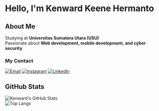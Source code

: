 # Hello, I'm Kenward Keene Hermanto
## About Me  
Studying at **Universitas Sumatera Utara (USU)**  
Passionate about **Web development, mobile development, and cyber security**  
### My Contact
[![Email](https://img.shields.io/badge/Email-D14836?style=for-the-badge&logo=gmail&logoColor=white)](https://mail.google.com/mail/?view=cm&fs=1&to=kenwardkh5@gmail.com)
[![Instagram](https://img.shields.io/badge/Instagram-%23E4405F.svg?&style=for-the-badge&logo=instagram&logoColor=white)](https://www.instagram.com/kenwardkeene/)
[![LinkedIn](https://img.shields.io/badge/LinkedIn-%230A66C2.svg?&style=for-the-badge&logo=linkedin&logoColor=white)](https://www.linkedin.com/in/kenward-keene-hermanto-054993325/)
## GitHub Stats  
![Kenward's GitHub Stats](https://github-readme-stats.vercel.app/api?username=KenwardKH&show_icons=true&theme=radical)  
![Top Langs](https://github-readme-stats.vercel.app/api/top-langs/?username=KenwardKH&layout=compact&theme=radical)  



